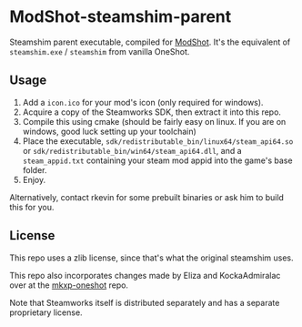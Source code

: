 # ModShot-steamshim-parent
Steamshim parent executable, compiled for [ModShot](https://github.com/Astrabit-ST/ModShot-Core). It's the equivalent of `steamshim.exe` / `steamshim` from vanilla OneShot.

## Usage

1. Add a `icon.ico` for your mod's icon (only required for windows).
2. Acquire a copy of the Steamworks SDK, then extract it into this repo.
3. Compile this using cmake (should be fairly easy on linux. If you are on windows, good luck setting up your toolchain)
4. Place the executable, `sdk/redistributable_bin/linux64/steam_api64.so` or `sdk/redistributable_bin/win64/steam_api64.dll`, and a `steam_appid.txt` containing your steam mod appid into the game's base folder.
5. Enjoy.

Alternatively, contact rkevin for some prebuilt binaries or ask him to build this for you.

## License
This repo uses a zlib license, since that's what the original steamshim uses.

This repo also incorporates changes made by Eliza and KockaAdmiralac over at the [mkxp-oneshot](https://github.com/elizagamedev/mkxp-oneshot/tree/master/steamshim_parent) repo.

Note that Steamworks itself is distributed separately and has a separate proprietary license.
